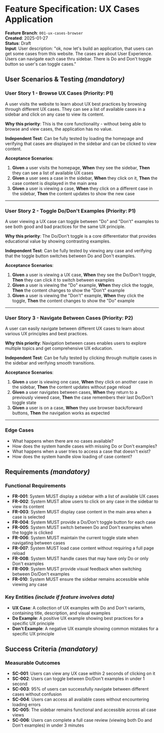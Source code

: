 # Feature Specification: UX Cases Application

**Feature Branch**: `001-ux-cases-browser`  
**Created**: 2025-01-27  
**Status**: Draft  
**Input**: User description: "ok, now let's build an application, that users can get some cases from this website. The cases are about User Experience. Users can navigate each case thru sidebar. There is Do and Don't toggle button so user's can toggle cases."

## User Scenarios & Testing *(mandatory)*

### User Story 1 - Browse UX Cases (Priority: P1)

A user visits the website to learn about UX best practices by browsing through different UX cases. They can see a list of available cases in a sidebar and click on any case to view its content.

**Why this priority**: This is the core functionality - without being able to browse and view cases, the application has no value.

**Independent Test**: Can be fully tested by loading the homepage and verifying that cases are displayed in the sidebar and can be clicked to view content.

**Acceptance Scenarios**:

1. **Given** a user visits the homepage, **When** they see the sidebar, **Then** they can see a list of available UX cases
2. **Given** a user sees a case in the sidebar, **When** they click on it, **Then** the case content is displayed in the main area
3. **Given** a user is viewing a case, **When** they click on a different case in the sidebar, **Then** the content updates to show the new case

---

### User Story 2 - Toggle Do/Don't Examples (Priority: P1)

A user viewing a UX case can toggle between "Do" and "Don't" examples to see both good and bad practices for the same UX principle.

**Why this priority**: The Do/Don't toggle is a core differentiator that provides educational value by showing contrasting examples.

**Independent Test**: Can be fully tested by viewing any case and verifying that the toggle button switches between Do and Don't examples.

**Acceptance Scenarios**:

1. **Given** a user is viewing a UX case, **When** they see the Do/Don't toggle, **Then** they can click it to switch between examples
2. **Given** a user is viewing the "Do" example, **When** they click the toggle, **Then** the content changes to show the "Don't" example
3. **Given** a user is viewing the "Don't" example, **When** they click the toggle, **Then** the content changes to show the "Do" example

---

### User Story 3 - Navigate Between Cases (Priority: P2)

A user can easily navigate between different UX cases to learn about various UX principles and best practices.

**Why this priority**: Navigation between cases enables users to explore multiple topics and get comprehensive UX education.

**Independent Test**: Can be fully tested by clicking through multiple cases in the sidebar and verifying smooth transitions.

**Acceptance Scenarios**:

1. **Given** a user is viewing one case, **When** they click on another case in the sidebar, **Then** the content updates without page reload
2. **Given** a user navigates between cases, **When** they return to a previously viewed case, **Then** the case remembers their last Do/Don't toggle state
3. **Given** a user is on a case, **When** they use browser back/forward buttons, **Then** the navigation works as expected

---

### Edge Cases

- What happens when there are no cases available?
- How does the system handle cases with missing Do or Don't examples?
- What happens when a user tries to access a case that doesn't exist?
- How does the system handle slow loading of case content?

## Requirements *(mandatory)*

### Functional Requirements

- **FR-001**: System MUST display a sidebar with a list of available UX cases
- **FR-002**: System MUST allow users to click on any case in the sidebar to view its content
- **FR-003**: System MUST display case content in the main area when a case is selected
- **FR-004**: System MUST provide a Do/Don't toggle button for each case
- **FR-005**: System MUST switch between Do and Don't examples when the toggle is clicked
- **FR-006**: System MUST maintain the current toggle state when navigating between cases
- **FR-007**: System MUST load case content without requiring a full page reload
- **FR-008**: System MUST handle cases that may have only Do or only Don't examples
- **FR-009**: System MUST provide visual feedback when switching between Do/Don't examples
- **FR-010**: System MUST ensure the sidebar remains accessible while viewing any case

### Key Entities *(include if feature involves data)*

- **UX Case**: A collection of UX examples with Do and Don't variants, containing title, description, and visual examples
- **Do Example**: A positive UX example showing best practices for a specific UX principle
- **Don't Example**: A negative UX example showing common mistakes for a specific UX principle

## Success Criteria *(mandatory)*

### Measurable Outcomes

- **SC-001**: Users can view any UX case within 2 seconds of clicking on it
- **SC-002**: Users can toggle between Do/Don't examples in under 1 second
- **SC-003**: 95% of users can successfully navigate between different cases without confusion
- **SC-004**: Users can access all available cases without encountering loading errors
- **SC-005**: The sidebar remains functional and accessible across all case views
- **SC-006**: Users can complete a full case review (viewing both Do and Don't examples) in under 3 minutes